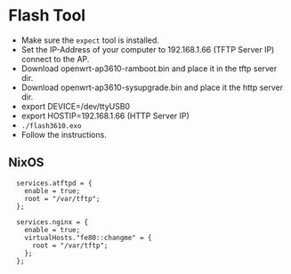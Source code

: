 # Flash Tool
- Make sure the `expect` tool is installed.
- Set the IP-Address of your computer to 192.168.1.66 (TFTP Server IP) connect to the AP.
- Download openwrt-ap3610-ramboot.bin and place it in the tftp server dir.
- Download openwrt-ap3610-sysupgrade.bin and place it the http server dir.
- export DEVICE=/dev/ttyUSB0
- export HOSTIP=192.168.1.66 (HTTP Server IP)
- `./flash3610.exo`
- Follow the instructions.

## NixOS
```
  services.atftpd = {
    enable = true;
    root = "/var/tftp";
  };

  services.nginx = {
    enable = true;
    virtualHosts."fe80::changme" = {
      root = "/var/tftp";
    };
  };
```